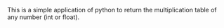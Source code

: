 This is a simple application of python to return the multiplication table of any number (int or float).